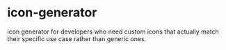 # icon-generator
icon generator  for developers who need custom icons that actually match their specific use case rather than generic ones.
